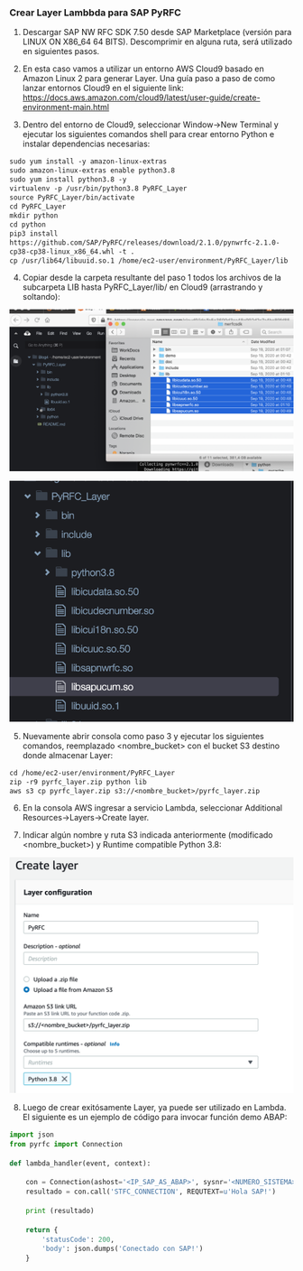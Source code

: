 ### Crear Layer Lambbda para SAP PyRFC

1) Descargar SAP NW RFC SDK 7.50 desde SAP Marketplace (versión para LINUX ON X86_64 64 BITS). Descomprimir en alguna ruta, será utilizado en siguientes pasos.

2) En esta caso vamos a utilizar un entorno AWS Cloud9 basado en Amazon Linux 2 para generar Layer. Una guía paso a paso de como lanzar entornos Cloud9 en el siguiente link: https://docs.aws.amazon.com/cloud9/latest/user-guide/create-environment-main.html

3) Dentro del entorno de Cloud9, seleccionar Window->New Terminal y ejecutar los siguientes comandos shell para crear entorno Python e instalar dependencias necesarias:

```console
sudo yum install -y amazon-linux-extras
sudo amazon-linux-extras enable python3.8
sudo yum install python3.8 -y
virtualenv -p /usr/bin/python3.8 PyRFC_Layer
source PyRFC_Layer/bin/activate
cd PyRFC_Layer
mkdir python
cd python
pip3 install https://github.com/SAP/PyRFC/releases/download/2.1.0/pynwrfc-2.1.0-cp38-cp38-linux_x86_64.whl -t .
cp /usr/lib64/libuuid.so.1 /home/ec2-user/environment/PyRFC_Layer/lib
```

4) Copiar desde la carpeta resultante del paso 1 todos los archivos de la subcarpeta LIB hasta PyRFC_Layer/lib/ en Cloud9 (arrastrando y soltando):

![](images/Lambda_Layer_PyRFC_ES/2020-11-20T19-35-32.png)

![](images/Lambda_Layer_PyRFC_ES/2020-11-20T19-37-02.png)


5) Nuevamente abrir consola como paso 3 y ejecutar los siguientes comandos, reemplazado <nombre_bucket> con el bucket S3 destino donde almacenar Layer:

```console
cd /home/ec2-user/environment/PyRFC_Layer
zip -r9 pyrfc_layer.zip python lib
aws s3 cp pyrfc_layer.zip s3://<nombre_bucket>/pyrfc_layer.zip
```

6) En la consola AWS ingresar a servicio Lambda, seleccionar Additional Resources->Layers->Create layer.

7) Indicar algún nombre y ruta S3 indicada anteriormente (modificado <nombre_bucket>) y Runtime compatible Python 3.8:

![](images/Lambda_Layer_PyRFC_ES/2020-11-20T19-45-39.png)

8) Luego de crear exitósamente Layer, ya puede ser utilizado en Lambda. El siguiente es un ejemplo de código para invocar función demo ABAP:

```python
import json
from pyrfc import Connection

def lambda_handler(event, context):

    con = Connection(ashost='<IP_SAP_AS_ABAP>', sysnr='<NUMERO_SISTEMA>', client='<MANDANTE>', user='<USUARIO>', passwd='<PASSWORD>')
    resultado = con.call('STFC_CONNECTION', REQUTEXT=u'Hola SAP!')

    print (resultado)  

    return {
        'statusCode': 200,
        'body': json.dumps('Conectado con SAP!')
    }
```
